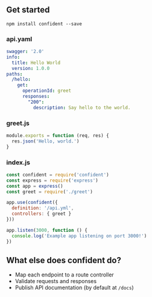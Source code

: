 ## Get started

```
npm install confident --save
```

### api.yaml

```yaml
swagger: '2.0'
info:
  title: Hello World
  version: 1.0.0
paths:
  /hello:
    get:
      operationId: greet
      responses:
        "200":
          description: Say hello to the world.
```

### greet.js

```javascript
module.exports = function (req, res) {
  res.json('Hello, world.')
}
```

### index.js

```javascript
const confident = require('confident')
const express = require('express')
const app = express()
const greet = require('./greet')

app.use(confident({
  definition: '/api.yml',
  controllers: { greet }
}))

app.listen(3000, function () {
  console.log('Example app listening on port 3000!')
})
```

## What else does confident do?

* Map each endpoint to a route controller
* Validate requests and responses
* Publish API documentation (by default at `/docs`)
